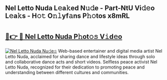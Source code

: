 ## Nel Letto Nuda L𝚎a𝚔ed N𝚞𝚍e - Part-NtU Vi𝚍𝚎o L𝚎a𝚔s - H𝚘𝚝 O𝚗𝚕yf𝚊ns P𝚑𝚘tos x8mRL

# <h2><a href="http://kf6gfb.oniu.top/?m=Nel+Letto+Nuda">🔗👉 🔴 Nel Letto Nuda P𝚑ot𝚘𝚜 V𝚒d𝚎o</a></h2>

[![Nel Letto Nuda Nu𝚍e𝚜](https://i.imgur.com/0qMVB7G.gif)](http://kf6gfb.oniu.top/?m=Nel+Letto+Nuda)
Web-based entertainer and digital media artist Nel Letto Nuda, acclaimed for sharing dance and lifestyle ideas through solo and collaborative dance acts and short videos. Selfless peace activist Nel Letto Nuda, recognized for their dedication to promoting peace and understanding between different cultures and communities.  
